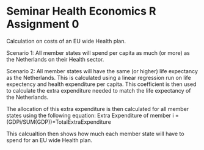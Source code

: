 # Seminar Health Economics R Assignment 0

Calculation on costs of an EU wide Health plan.

Scenario 1:
All member states will spend per capita as much (or more) as the Netherlands on their Health sector.

Scenario 2:
All member states will have the same (or higher) life expectancy as the Netherlands. 
This is calculated using a linear regression run on life expectency and health expenditure per capita. 
This coefficient is then used to calculate the extra expenditure needed to match the life expectancy of the Netherlands.


The allocation of this extra expenditure is then calculated for all member states using the following equation:
Extra Expenditure of member i = (GDPi/SUM(GDP))*TotalExtraExpenditure

This calcualtion then shows how much each member state will have to spend for an EU wide Health plan.


